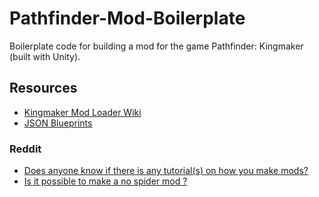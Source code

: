 # Pathfinder-Mod-Boilerplate
Boilerplate code for building a mod for the game Pathfinder: Kingmaker (built with Unity).

## Resources

* [Kingmaker Mod Loader Wiki](https://github.com/newman55/unity-mod-manager/wiki/How-to-create-a-mod-for-unity-game)
* [JSON Blueprints](https://github.com/spacehamster/KingmakerCustomBlueprints/releases)

### Reddit
* [Does anyone know if there is any tutorial(s) on how you make mods?](https://www.reddit.com/r/Pathfinder_Kingmaker/comments/ac1ybm/does_anyone_know_if_there_is_any_tutorials_on_how/)
* [Is it possible to make a no spider mod ?](https://www.reddit.com/r/Pathfinder_Kingmaker/comments/abk7w5/is_it_possible_to_make_a_no_spider_mod/ed44fuo/)

